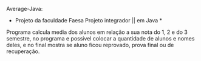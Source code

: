 Average-Java:

* Projeto da faculdade Faesa Projeto integrador || em Java *

Programa calcula media dos alunos em relação a sua nota do 1, 2 e do 3 semestre, no programa e possivel colocar a quantidade de alunos e nomes deles, e no final mostra se aluno ficou reprovado, prova final ou de recuperação.